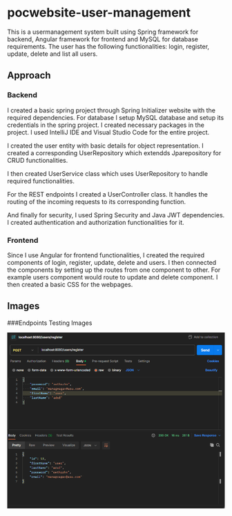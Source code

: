 # pocwebsite-user-management

This is a usermanagement system built using Spring framework for backend, Angular framework for frontend and MySQL for database requirements. The user has the following functionalities: login, register, update, delete and list all users. 

## Approach

### Backend
I created a basic spring project through Spring Initializer website with the required dependencies. For database I setup MySQL database and setup its credentials in the spring project. I created necessary packages in the project. I used IntelliJ IDE and Visual Studio Code for the entire project.

I created the user entity with basic details for object representation. I created a corresponding UserRepository which extendds Jparepository for CRUD functionalities.

I then created UserService class which uses UserRepository to handle required functionalities.

For the REST endpoints I created a UserController class. It handles the routing of the incoming requests to its corresponding function.

And finally for security, I used Spring Security and Java JWT dependencies. I created authentication and authorization functionalities for it.

### Frontend
Since I use Angular for frontend functionalities, I created the required components of login, register, update, delete and users. I then connected the components by setting up the routes from one component to other. For example users component would route to update and delete component. I then created a basic CSS for the webpages.

## Images

###Endpoints Testing Images

<img width="1000" src="./Images/register.PNG">
